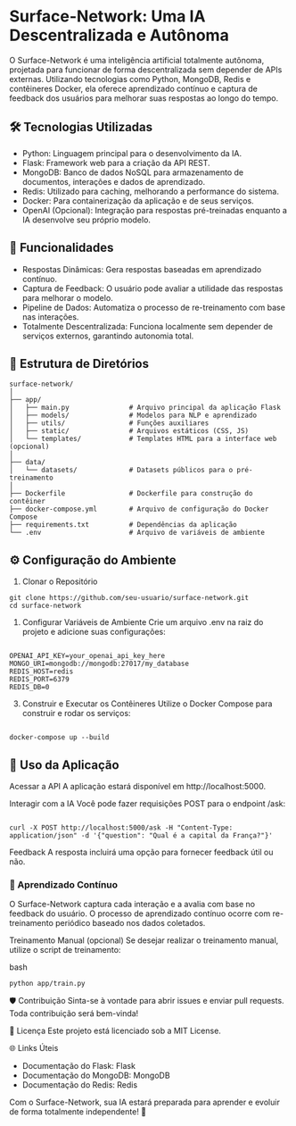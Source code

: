 # Surface-Network: Uma IA Descentralizada e Autônoma
O Surface-Network é uma inteligência artificial totalmente autônoma, projetada para funcionar de forma descentralizada sem depender de APIs externas. Utilizando tecnologias como Python, MongoDB, Redis e contêineres Docker, ela oferece aprendizado contínuo e captura de feedback dos usuários para melhorar suas respostas ao longo do tempo.

## 🛠️ Tecnologias Utilizadas
* Python: Linguagem principal para o desenvolvimento da IA.
* Flask: Framework web para a criação da API REST.
* MongoDB: Banco de dados NoSQL para armazenamento de documentos, interações e dados de aprendizado.
* Redis: Utilizado para caching, melhorando a performance do sistema.
* Docker: Para containerização da aplicação e de seus serviços.
* OpenAI (Opcional): Integração para respostas pré-treinadas enquanto a IA desenvolve seu próprio modelo.
## 🌟 Funcionalidades

* Respostas Dinâmicas: Gera respostas baseadas em aprendizado contínuo.
* Captura de Feedback: O usuário pode avaliar a utilidade das respostas para melhorar o modelo.
* Pipeline de Dados: Automatiza o processo de re-treinamento com base nas interações.
* Totalmente Descentralizada: Funciona localmente sem depender de serviços externos, garantindo autonomia total.
## 📂 Estrutura de Diretórios

````
surface-network/
│
├── app/
│   ├── main.py               # Arquivo principal da aplicação Flask
│   ├── models/               # Modelos para NLP e aprendizado
│   ├── utils/                # Funções auxiliares
│   ├── static/               # Arquivos estáticos (CSS, JS)
│   └── templates/            # Templates HTML para a interface web (opcional)
│
├── data/
│   └── datasets/             # Datasets públicos para o pré-treinamento
│
├── Dockerfile                # Dockerfile para construção do contêiner
├── docker-compose.yml        # Arquivo de configuração do Docker Compose
├── requirements.txt          # Dependências da aplicação
└── .env                      # Arquivo de variáveis de ambiente
````

## ⚙️ Configuração do Ambiente

1. Clonar o Repositório

````
git clone https://github.com/seu-usuario/surface-network.git
cd surface-network
````

1. Configurar Variáveis de Ambiente
Crie um arquivo .env na raiz do projeto e adicione suas configurações:

````

OPENAI_API_KEY=your_openai_api_key_here
MONGO_URI=mongodb://mongodb:27017/my_database
REDIS_HOST=redis
REDIS_PORT=6379
REDIS_DB=0
````

3. Construir e Executar os Contêineres
Utilize o Docker Compose para construir e rodar os serviços:

````

docker-compose up --build
````

## 🚀 Uso da Aplicação
Acessar a API
A aplicação estará disponível em http://localhost:5000.

Interagir com a IA
Você pode fazer requisições POST para o endpoint /ask:

````

curl -X POST http://localhost:5000/ask -H "Content-Type: application/json" -d '{"question": "Qual é a capital da França?"}'
````

Feedback
A resposta incluirá uma opção para fornecer feedback útil ou não.

### 🔄 Aprendizado Contínuo
O Surface-Network captura cada interação e a avalia com base no feedback do usuário. O processo de aprendizado contínuo ocorre com re-treinamento periódico baseado nos dados coletados.

Treinamento Manual (opcional)
Se desejar realizar o treinamento manual, utilize o script de treinamento:

bash
````
python app/train.py
````

🛡️ Contribuição
Sinta-se à vontade para abrir issues e enviar pull requests. Toda contribuição será bem-vinda!

📄 Licença
Este projeto está licenciado sob a MIT License.

🌐 Links Úteis
* Documentação do Flask: Flask
* Documentação do MongoDB: MongoDB
* Documentação do Redis: Redis


Com o Surface-Network, sua IA estará preparada para aprender e evoluir de forma totalmente independente! 🎯